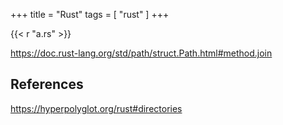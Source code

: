 +++
title = "Rust"
tags = [ "rust" ]
+++

{{< r "a.rs" >}}

<https://doc.rust-lang.org/std/path/struct.Path.html#method.join>

## References

<https://hyperpolyglot.org/rust#directories>
